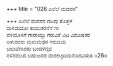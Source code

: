 +++
title = "026 ಎಲೆಲೆ ಮದನನ"

+++
ಎಲೆಲೆ ಮದನನ ಗಜವು ತೊತ್ತಳ  
ದುಳಿದುದೋ ಕಾಮುಕರನೆನೆ ಗಾ  
ವಳಿಯೊಳಗೆ ಗಾರಾಯ್ತು ಗರುವಿಕೆ ವಿಟ ವಿದೂಷಕರ  
ಅಳುಕಿದರು ಮನುಮಥನ ಗರುಡಿಯ   
ಬಲುವೆಗಾರರು ಬಂದಳಗ್ಗದ  
ನಳಿನಮುಖಿ ಬಹುಜನದ ಮನಕಚ್ಚರಿಯನೊದವಿಸುತ     ॥26॥